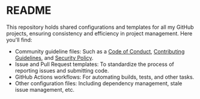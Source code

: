 # README

This repository holds shared configurations and templates for all my GitHub projects, ensuring consistency and efficiency in project management. Here you'll find:

- Community guideline files: Such as a [Code of Conduct](CODE_OF_CONDUCT.md), [Contributing Guidelines](CONTRIBUTING.md), and [Security Policy](SECURITY.md).
- Issue and Pull Request templates: To standardize the process of reporting issues and submitting code.
- GitHub Actions workflows: For automating builds, tests, and other tasks.
- Other configuration files: Including dependency management, stale issue management, etc.
